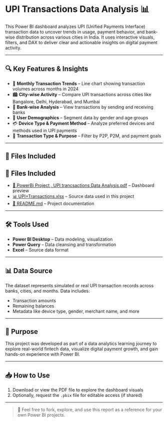 # UPI Transactions Data Analysis 📊

This Power BI dashboard analyzes UPI (Unified Payments Interface) transaction data to uncover trends in usage, payment behavior, and bank-wise distribution across various cities in India. It uses interactive visuals, filters, and DAX to deliver clear and actionable insights on digital payment activity.

---

## 🔍 Key Features & Insights

- 📆 **Monthly Transaction Trends** – Line chart showing transaction volumes across months in 2024
- 🏙️ **City-wise Activity** – Compare UPI transactions across cities like Bangalore, Delhi, Hyderabad, and Mumbai
- 🏦 **Bank-wise Analysis** – View transactions by sending and receiving banks
- 👥 **User Demographics** – Segment data by gender and age groups
- 💳 **Device Type & Payment Method** – Analyze preferred devices and methods used in UPI payments
- 🔄 **Transaction Type & Purpose** – Filter by P2P, P2M, and payment goals

---

## 📁 Files Included

## 📁 Files Included

- [📄 PowerBi Project , UPI trancsactions Data Analysis.pdf](PowerBi%20Project%20,%20UPI%20trancsactions%20Data%20Analysis.pdf) – Dashboard preview  
- [📊 UPI+Transactions.xlsx](UPI+Transactions.xlsx) – Source data used in this project  
- [📝 README.md](README.md) – Project documentation


---

## 🛠️ Tools Used

- **Power BI Desktop** – Data modeling, visualization
- **Power Query** – Data cleansing and transformation
- **Excel** – Source data format

---

## 📊 Data Source

The dataset represents simulated or real UPI transaction records across banks, cities, and months. Data includes:
- Transaction amounts
- Remaining balances
- Metadata like device type, gender, merchant name, and more

---

## 🚀 Purpose

This project was developed as part of a data analytics learning journey to explore real-world fintech data, visualize digital payment growth, and gain hands-on experience with Power BI.

---

## 📥 How to Use

1. Download or view the PDF file to explore the dashboard visuals
2. Optionally, request the `.pbix` file for editable access (if shared)

---

> 📌 Feel free to fork, explore, and use this report as a reference for your own Power BI projects.
